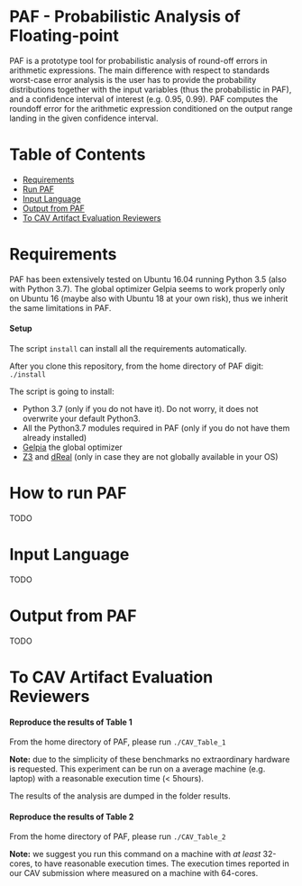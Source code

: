 # PAF - Probabilistic Analysis of Floating-point 
PAF is a prototype tool for probabilistic analysis of round-off errors in arithmetic expressions. 
The main difference with respect to standards worst-case error analysis is the user has to provide the 
probability distributions together with the input variables (thus the probabilistic in PAF), 
and a confidence interval of interest (e.g. 0.95, 0.99). PAF computes the roundoff error for the arithmetic expression 
conditioned on the output range landing in the given confidence interval.

# Table of Contents
- [Requirements](#requirements)
- [Run PAF](#run)
- [Input Language](#input)
- [Output from PAF](#output) 
- [To CAV Artifact Evaluation Reviewers](#cav)

# <a name="requirements"></a> Requirements
PAF has been extensively tested on Ubuntu 16.04 running Python 3.5 (also with Python 3.7).
The global optimizer Gelpia seems to work properly only on Ubuntu 16 
(maybe also with Ubuntu 18 at your own risk), thus we inherit the same limitations in PAF.

#### Setup
The script ```install``` can install all the requirements automatically.

After you clone this repository, from the home directory of PAF digit:
```./install```

The script is going to install:
* Python 3.7 (only if you do not have it). Do not worry, it does not overwrite your default Python3.
* All the Python3.7 modules required in PAF (only if you do not have them already installed)
* [Gelpia](https://github.com/soarlab/gelpia/) the global optimizer
* [Z3](https://github.com/Z3Prover/z3) and [dReal](https://github.com/dreal/dreal4) (only in case they are not globally available in your OS)

# <a name="run"></a> How to run PAF
TODO

# <a name="input"></a> Input Language
TODO

# <a name="output"></a> Output from PAF
TODO

# <a name="cav"></a> To CAV Artifact Evaluation Reviewers
#### Reproduce the results of Table 1
From the home directory of PAF, please run
``` ./CAV_Table_1 ```

**Note:** due to the simplicity of these benchmarks no extraordinary hardware is requested. This experiment can be run on a average machine (e.g. laptop) with a reasonable execution time (< 5hours).

The results of the analysis are dumped in the folder results.
#### Reproduce the results of Table 2
From the home directory of PAF, please run
``` ./CAV_Table_2 ```

**Note:** we suggest you run this command on a machine with *at least* 32-cores, to have reasonable execution times. The execution times reported in our CAV submission where measured on a machine with 64-cores.
